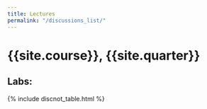 ```yaml
---
title: Lectures
permalink: "/discussions_list/"
---
```


# {{site.course}}, {{site.quarter}}

## Labs:
{% include discnot_table.html %}


